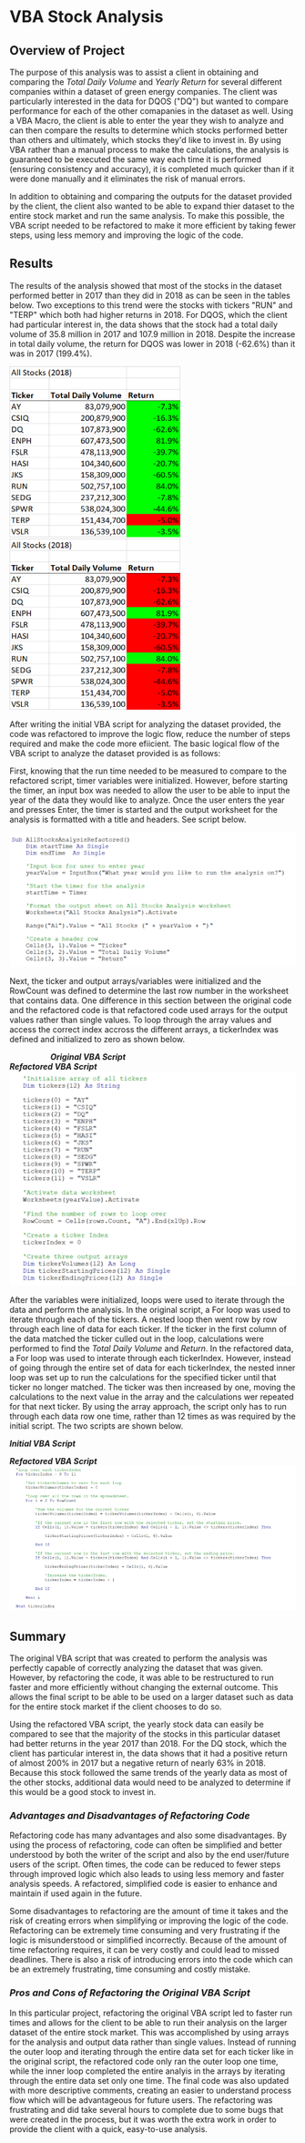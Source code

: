 # VBA Stock Analysis

## Overview of Project 

The purpose of this analysis was to assist a client in obtaining and comparing the *Total Daily Volume* and *Yearly Return* for several different companies within a dataset of green energy companies.  The client was particularly interested in the data for DQOS ("DQ") but wanted to compare performance for each of the other comapanies in the dataset as well.  Using a VBA Macro, the client is able to enter the year they wish to analyze and can then compare the results to determine which stocks performed better than others and ultimately, which stocks they'd like to invest in.  By using VBA rather than a manual process to make the calculations, the analysis is guaranteed to be executed the same way each time it is performed (ensuring consistency and accuracy), it is completed much quicker than if it were done manually and it eliminates the risk of manual errors.

In addition to obtaining and comparing the outputs for the dataset provided by the client, the client also wanted to be able to expand thier dataset to the entire stock market and run the same analysis.  To make this possible, the VBA script needed to be refactored to make it more efficient by taking fewer steps, using less memory and improving the logic of the code.

## Results 

The results of the analysis showed that most of the stocks in the dataset performed better in 2017 than they did in 2018 as can be seen in the tables below.  Two exceptions to this trend were the stocks with tickers "RUN" and "TERP" which both had higher returns in 2018.  For DQOS, which the client had particular interest in, the data shows that the stock had a total daily volume of 35.8 million in 2017 and 107.9 million in 2018.  Despite the increase in total daily volume, the return for DQOS was lower in 2018 (-62.6%) than it was in 2017 (199.4%).

<img src="https://github.com/whitneylosinski/stock-analysis/blob/master/Resources/All%20Stocks%202017.png" height=300 width=300> &emsp; &emsp; &emsp; &emsp; <img src="https://github.com/whitneylosinski/stock-analysis/blob/master/Resources/All%20Stocks%202018.png" height = 300 width = 300>

After writing the initial VBA script for analyzing the dataset provided, the code was refactored to improve the logic flow, reduce the number of steps required and make the code more efiicient.  The basic logical flow of the VBA script to analyze the dataset provided is as follows:

First, knowing that the run time needed to be measured to compare to the refactored script, timer variables were initialized.  However, before starting the timer, an input box was needed to allow the user to be able to input the year of the data they would like to analyze.  Once the user enters the year and presses Enter, the timer is started and the output worksheet for the analysis is formatted with a title and headers.  See script below.

![Formatting Output Sheet](https://github.com/whitneylosinski/stock-analysis/blob/master/Resources/Formatting%20Output%20Sheet.png)

Next, the ticker and output arrays/variables were initialized and the RowCount was defined to determine the last row number in the worksheet that contains data.  One difference in this section between the original code and the refactored code is that refactored code used arrays for the output values rather than single values.  To loop through the array values and access the correct index accross the different arrays, a tickerIndex was defined and initialized to zero as shown below.

&emsp; &emsp; &emsp; &emsp; _***Original VBA Script***_ &emsp; &emsp; &emsp; &emsp;  &emsp; &emsp; &emsp; &emsp;  &emsp; &emsp; &emsp; &emsp; &emsp; &emsp; &emsp; &emsp;***Refactored VBA Script***
![Initializing Arrays](https://github.com/whitneylosinski/stock-analysis/blob/master/Resources/Initializing%20Arrays.png)

After the variables were initialized, loops were used to iterate through the data and perform the analysis.  In the original script, a For loop was used to iterate through each of the tickers.  A nested loop then went row by row through each line of data for each ticker.  If the ticker in the first column of the data matched the ticker culled out in the loop, calculations were performed to find the *Total Daily Volume* and *Return*.  In the refactored data, a For loop was used to interate through each tickerIndex.  However, instead of going through the entire set of data for each tickerIndex, the nested inner loop was set up to run the calculations for the specified ticker until that ticker no longer matched.  The ticker was then increased by one, moving the calculations to the next value in the array and the calculations wer repeated for that next ticker.  By using the array approach, the script only has to run through each data row one time, rather than 12 times as was required by the initial script.  The two scripts are shown below.


***Initial VBA Script***

***Refactored VBA Script***
![Loop Analysis](https://github.com/whitneylosinski/stock-analysis/blob/master/Resources/Loop%20Analysis.png)










## Summary

The original VBA script that was created to perform the analysis was perfectly capable of correctly analyzing the dataset that was given.  However, by refactoring the code, it was able to be restructured to run faster and more efficiently without changing the external outcome.  This allows the final script to be able to be used on a larger dataset such as data for the entire stock market if the client chooses to do so.

Using the refactored VBA script, the yearly stock data can easily be compared to see that the majority of the stocks in this particular dataset had better returns in the year 2017 than 2018.  For the DQ stock, which the client has particular interest in, the data shows that it had a positive return of almost 200% in 2017 but a negative return of nearly 63% in 2018.  Because this stock followed the same trends of the yearly data as most of the other stocks, additional data would need to be analyzed to determine if this would be a good stock to invest in.

### *Advantages and Disadvantages of Refactoring Code*

Refactoring code has many advantages and also some disadvantages.  By using the process of refactoring, code can often be simplified and better understood by both the writer of the script and also by the end user/future users of the script.  Often times, the code can be reduced to fewer steps through improved logic which also leads to using less memory and faster analysis speeds.  A refactored, simplified code is easier to enhance and maintain if used again in the future.

Some disadvantages to refactoring are the amount of time it takes and the risk of creating errors when simplifying or improving the logic of the code.  Refactoring can be extremely time consuming and very frustrating if the logic is misunderstood or simplified incorrectly.  Because of the amount of time refactoring requires, it can be very costly and could lead to missed deadlines.  There is also a risk of introducing errors into the code which can be an extremely frustrating, time consuming and costly mistake.  

### *Pros and Cons of Refactoring the Original VBA Script*

In this particular project, refactoring the original VBA script led to faster run times and allows for the client to be able to run their analysis on the larger dataset of the entire stock market.  This was accomplished by using arrays for the analysis and output data rather than single values.  Instead of running the outer loop and iterating through the entire data set for each ticker like in the original script, the refactored code only ran the outer loop one time, while the inner loop completed the entire analyis in the arrays by iterating through the entire data set only one time.  The final code was also updated with more descriptive comments, creating an easier to understand process flow which will be advantageous for future users.  The refactoring was frustrating and did take several hours to complete due to some bugs that were created in the process, but it was worth the extra work in order to provide the client with a quick, easy-to-use analysis.

